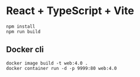# React + TypeScript + Vite

```
npm install
npm run build
```

## Docker cli
```
docker image build -t web:4.0 .
docker container run -d -p 9999:80 web:4.0
```
